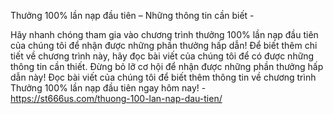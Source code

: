 Thưởng 100% lần nạp đầu tiên – Những thông tin cần biết - 

Hãy nhanh chóng tham gia vào chương trình thưởng 100% lần nạp đầu tiên của chúng tôi để nhận được những phần thưởng hấp dẫn! Để biết thêm chi tiết về chương trình này, hãy đọc bài viết của chúng tôi để có được những thông tin cần thiết. Đừng bỏ lỡ cơ hội để nhận được những phần thưởng hấp dẫn này! Đọc bài viết của chúng tôi để biết thêm thông tin về chương trình Thưởng 100% lần nạp đầu tiên ngay hôm nay! - https://st666us.com/thuong-100-lan-nap-dau-tien/
